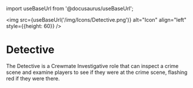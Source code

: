 import useBaseUrl from '@docusaurus/useBaseUrl';

<img src={useBaseUrl('/img/Icons/Detective.png')} alt="Icon" align="left" style={{height: 60}} />
# Detective

The Detective is a Crewmate Investigative role that can inspect a crime scene and examine players to see if they were at the crime scene, flashing red if they were there.